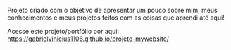 Projeto criado com o objetivo de apresentar um pouco sobre mim, meus conhecimentos e meus projetos feitos com as coisas que aprendi até aqui!

Acesse este projeto/portfólio por aqui: https://gabrielvinicius1106.github.io/projeto-mywebsite/
